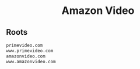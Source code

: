 


<h1 align="center">Amazon Video</h1>  


## Roots


```html
primevideo.com
www.primevideo.com
amazonvideo.com
www.amazonvideo.com
```  

